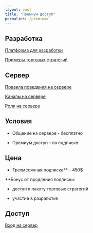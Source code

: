```yaml
---
layout: post
title: "Премиум доступ"
permalink: /premium/
---
```



<!--more-->

## Разработка

[Платформа для разработки](https://ragve.ru/framework/)

[Примеры торговых стратегий](https://ragve.ru/2021-06-20/sample_strategy)


## Сервер

[Правила поведения на сервере](https://ragve.ru/2021-06-19/правила-дискорд-сервера)

[Каналы на сервере](https://ragve.ru/2021-06-17/каналы)

[Роли на сервере](https://ragve.ru/2021-06-18/роли)


## Условия

* Общение на сервере - бесплатно

* Премиум доступ - по подписке

## Цена

* Трехмесячная подписка** - 450$

**Бонус от продления подписки:

- доступ к пакету торговых стратегий

- участие в разработке


## Доступ

[Вход на сервер](https://discord.gg/V6arrKAUrh)

